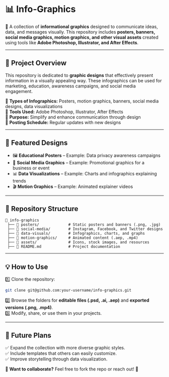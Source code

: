 # **📊 Info-Graphics**  
🎨 A collection of **informational graphics** designed to communicate ideas, data, and messages visually. This repository includes **posters, banners, social media graphics, motion graphics, and other visual assets** created using tools like **Adobe Photoshop, Illustrator, and After Effects**.  

---

## **🚀 Project Overview**  
This repository is dedicated to **graphic designs** that effectively present information in a visually appealing way. These infographics can be used for marketing, education, awareness campaigns, and social media engagement.  

🔹 **Types of Infographics:** Posters, motion graphics, banners, social media designs, data visualizations  
🔹 **Tools Used:** Adobe Photoshop, Illustrator, After Effects  
🔹 **Purpose:** Simplify and enhance communication through design  
🔹 **Posting Schedule:** Regular updates with new designs  

---

## **🎨 Featured Designs**  
- 🖼 **Educational Posters** – Example: Data privacy awareness campaigns  
- 📱 **Social Media Graphics** – Example: Promotional graphics for a business or event  
- 📊 **Data Visualizations** – Example: Charts and infographics explaining trends  
- 🎬 **Motion Graphics** – Example: Animated explainer videos  

---

## **📂 Repository Structure**  
```
📁 info-graphics  
 ├── 📂 posters/             # Static posters and banners (.png, .jpg)  
 ├── 📂 social-media/        # Instagram, Facebook, and Twitter designs  
 ├── 📂 data-visuals/        # Infographics, charts, and graphs  
 ├── 📂 motion-graphics/     # Animated content (.aep, .mp4)  
 ├── 📂 assets/              # Icons, stock images, and resources  
 ├── 📜 README.md            # Project documentation  
```

---

## **💡 How to Use**  
1️⃣ Clone the repository:  
   ```sh
   git clone git@github.com:your-username/info-graphics.git
   ```  
2️⃣ Browse the folders for **editable files (.psd, .ai, .aep)** and **exported versions (.png, .mp4)**.  
3️⃣ Modify, share, or use them in your projects.  

---

## **📌 Future Plans**  
✅ Expand the collection with more diverse graphic styles.  
✅ Include templates that others can easily customize.  
✅ Improve storytelling through data visualization.  


📌 **Want to collaborate?** Feel free to fork the repo or reach out! 🚀  
